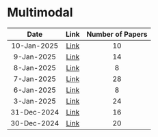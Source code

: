 # Multimodal

| Date | Link | Number of Papers |
|:----:|:----:|:----------------:|
| 10-Jan-2025 | [Link](https://github.com/Deriq-Qian-Dong/Awesome-arXiv-Daily-Reporter/blob/main/10-Jan-2025/topic/Multimodal_related_papers.md) | 10 |
| 9-Jan-2025 | [Link](https://github.com/Deriq-Qian-Dong/Awesome-arXiv-Daily-Reporter/blob/main/9-Jan-2025/topic/Multimodal_related_papers.md) | 14 |
| 8-Jan-2025 | [Link](https://github.com/Deriq-Qian-Dong/Awesome-arXiv-Daily-Reporter/blob/main/8-Jan-2025/topic/Multimodal_related_papers.md) | 8 |
| 7-Jan-2025 | [Link](https://github.com/Deriq-Qian-Dong/Awesome-arXiv-Daily-Reporter/blob/main/7-Jan-2025/topic/Multimodal_related_papers.md) | 28 |
| 6-Jan-2025 | [Link](https://github.com/Deriq-Qian-Dong/Awesome-arXiv-Daily-Reporter/blob/main/6-Jan-2025/topic/Multimodal_related_papers.md) | 8 |
| 3-Jan-2025 | [Link](https://github.com/Deriq-Qian-Dong/Awesome-arXiv-Daily-Reporter/blob/main/3-Jan-2025/topic/Multimodal_related_papers.md) | 24 |
| 31-Dec-2024 | [Link](https://github.com/Deriq-Qian-Dong/Awesome-arXiv-Daily-Reporter/blob/main/31-Dec-2024/topic/Multimodal_related_papers.md) | 16 |
| 30-Dec-2024 | [Link](https://github.com/Deriq-Qian-Dong/Awesome-arXiv-Daily-Reporter/blob/main/30-Dec-2024/topic/Multimodal_related_papers.md) | 20 |
